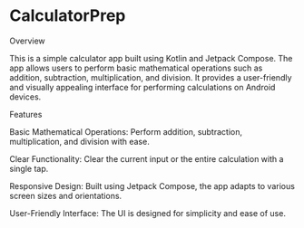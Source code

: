 # CalculatorPrep
Overview

This is a simple calculator app built using Kotlin and Jetpack Compose. The app allows users to perform basic mathematical operations such as addition, subtraction, multiplication, and division. It provides a user-friendly and visually appealing interface for performing calculations on Android devices.

Features

Basic Mathematical Operations: Perform addition, subtraction, multiplication, and division with ease.

Clear Functionality: Clear the current input or the entire calculation with a single tap.

Responsive Design: Built using Jetpack Compose, the app adapts to various screen sizes and orientations.

User-Friendly Interface: The UI is designed for simplicity and ease of use.
